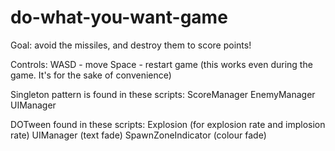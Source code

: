# do-what-you-want-game

Goal: avoid the missiles, and destroy them to score points!

Controls:
WASD - move
Space - restart game (this works even during the game. It's for the sake of convenience)

Singleton pattern is found in these scripts:
ScoreManager
EnemyManager
UIManager

DOTween found in these scripts:
Explosion (for explosion rate and implosion rate)
UIManager (text fade)
SpawnZoneIndicator (colour fade)
